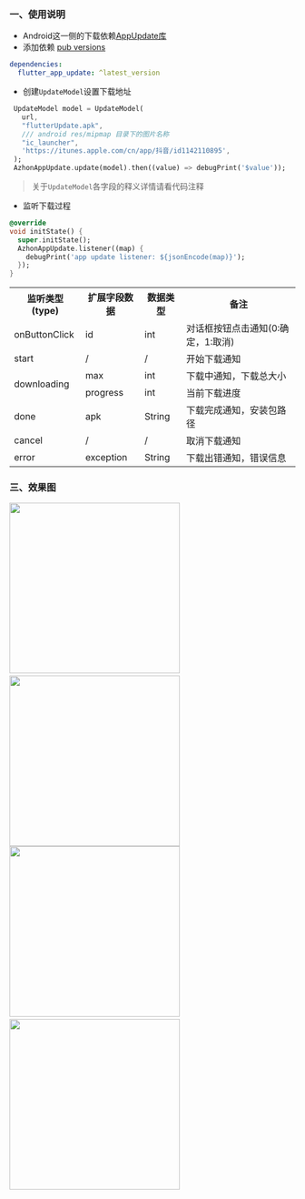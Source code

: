 ### 一、使用说明
- Android这一侧的下载依赖[AppUpdate库](https://github.com/azhon/AppUpdate)
- 添加依赖 [pub versions](https://pub.dev/packages/flutter_app_update)
```yaml
dependencies:
  flutter_app_update: ^latest_version
```

- 创建`UpdateModel`设置下载地址

```dart
 UpdateModel model = UpdateModel(
   url,
   "flutterUpdate.apk",
   /// android res/mipmap 目录下的图片名称
   "ic_launcher",
   'https://itunes.apple.com/cn/app/抖音/id1142110895',
 );
 AzhonAppUpdate.update(model).then((value) => debugPrint('$value'));
```
> 关于`UpdateModel`各字段的释义详情请看代码注释
- 监听下载过程

```dart
@override
void initState() {
  super.initState();
  AzhonAppUpdate.listener((map) {
    debugPrint('app update listener: ${jsonEncode(map)}');
  });
}
```

<table>
	<tr>
	    <th>监听类型(type)</th>
	    <th>扩展字段数据</th>
	    <th>数据类型</th>
	    <th>备注</th>
	</tr >
	<tr>
	    <td>onButtonClick</td>
	    <td>id</td>
	    <td>int</td>
	    <td>对话框按钮点击通知(0:确定，1:取消)</td>
	</tr>
	<tr>
	    <td>start</td>
	    <td>/</td>
	    <td>/</td>
	    <td>开始下载通知</td>
	</tr>
	<tr>
	    <td rowspan="2">downloading</td>
	    <td>max</td>
	    <td>int</td>
	    <td>下载中通知，下载总大小</td>
	</tr>
	<tr>
	    <td>progress</td>
	    <td>int</td>
	    <td>当前下载进度</td>
	</tr>
	<tr>
	    <td>done</td>
	    <td>apk</td>
	    <td>String</td>
	    <td>下载完成通知，安装包路径</td>
	</tr>
	<tr>
	    <td>cancel</td>
	    <td>/</td>
	    <td>/</td>
	    <td>取消下载通知</td>
	</tr>
	<tr>
	    <td>error</td>
	    <td>exception</td>
	    <td>String</td>
	    <td>下载出错通知，错误信息</td>
	</tr>
</table>


### 三、效果图

<img src="https://raw.githubusercontent.com/azhon/FlutterAppUpdate/main/example/img/img1.png" width="300">　<img src="https://raw.githubusercontent.com/azhon/FlutterAppUpdate/main/example/img/img2.png" width="300">
<img src="https://raw.githubusercontent.com/azhon/FlutterAppUpdate/main/example/img/img3.png" width="300">　<img src="https://raw.githubusercontent.com/azhon/FlutterAppUpdate/main/example/img/img4.png" width="300">
